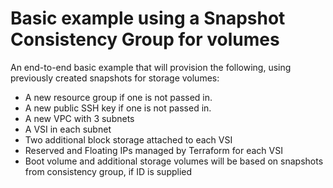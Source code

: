 # Basic example using a Snapshot Consistency Group for volumes

An end-to-end basic example that will provision the following, using previously created snapshots for storage volumes:

- A new resource group if one is not passed in.
- A new public SSH key if one is not passed in.
- A new VPC with 3 subnets
- A VSI in each subnet
- Two additional block storage attached to each VSI
- Reserved and Floating IPs managed by Terraform for each VSI
- Boot volume and additional storage volumes will be based on snapshots from consistency group, if ID is supplied
